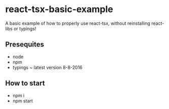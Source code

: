 # react-tsx-basic-example
A basic example of how to properly use react-tsx, without reinstalling react-libs or typings!

## Presequites
* node
* npm
* typings ~ latest version 8-8-2016

## How to start
* npm i 
* npm start

